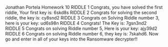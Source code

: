 Jonathan Portela Homework 10
RIDDLE 1
Congrats, you have solved the first riddle, Your first key is:   6skd8s
RIDDLE 2
Congrats for solving the second riddle, the key is:    cy8snd2
RIDDLE 3
Congrats on Solving Riddle number 3, here is your key:   ud6s98n
RIDDLE 4
Congrats! The Key is:    7gsn3nd2
RIDDLE 5
Congrats on solving Riddle number 5, Here is your key: ajy39d2
RIDDLE 6
Congrats on solving Riddle number 6, they key is: 7skahd6.  Now go and enter in all of your keys into the Ransomware decrypter!!




